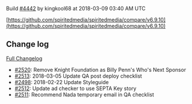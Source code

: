 Build [#4442](https://circleci.com/gh/spiritedmedia/spiritedmedia/4442) by kingkool68 at 2018-03-09 03:40 AM UTC

[https://github.com/spiritedmedia/spiritedmedia/compare/v6.9.10](https://github.com/spiritedmedia/spiritedmedia/compare/v6.9.10)
## Change log
[Full Changelog](https://github.com/spiritedmedia/spiritedmedia/compare/v6.9.9...v6.9.10)

 - [#2520](https://github.com/spiritedmedia/spiritedmedia/pull/2520): Remove Knight Foundation as Billy Penn's Who's Next Sponsor
 - [#2513](https://github.com/spiritedmedia/spiritedmedia/pull/2513): 2018-03-05 Update QA post deploy checklist
 - [#2498](https://github.com/spiritedmedia/spiritedmedia/pull/2498): 2018-02-22 Update Styleguide
 - [#2512](https://github.com/spiritedmedia/spiritedmedia/pull/2512): Update ad checker to use SEPTA Key story
 - [#2511](https://github.com/spiritedmedia/spiritedmedia/pull/2511): Recommend Nada temporary email in QA checklist
